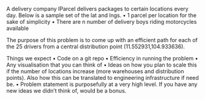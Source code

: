 A delivery company IParcel delivers packages to certain locations every day. Below is a sample set of the lat and lngs. • 1 parcel per location for the sake of simplicity • There are n number of delivery boys riding motorcycles available

The purpose of this problem is to come up with an efficient path for each of the 25 drivers from a central distribution point (11.552931,104.933636).

Things we expect • Code on a git repo • Efficiency in running the problem • Any visualisation that you can think of • Ideas on how you plan to scale this if the number of locations increase (more warehouses and distribution points). Also how this can be translated to engineering infrastructure if need be. • Problem statement is purposefully at a very high level. If you have any new ideas we didn’t think of, would be a bonus.
